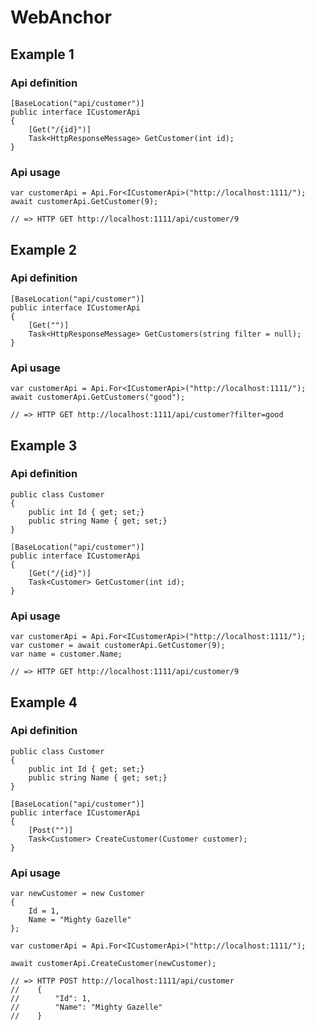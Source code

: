 # WebAnchor

## Example 1

### Api definition

    [BaseLocation("api/customer")]
    public interface ICustomerApi
    {
        [Get("/{id}")]
        Task<HttpResponseMessage> GetCustomer(int id);
    }

### Api usage
    var customerApi = Api.For<ICustomerApi>("http://localhost:1111/");
    await customerApi.GetCustomer(9);

    // => HTTP GET http://localhost:1111/api/customer/9

## Example 2

### Api definition

    [BaseLocation("api/customer")]
    public interface ICustomerApi
    {
        [Get("")]
        Task<HttpResponseMessage> GetCustomers(string filter = null);
    }

### Api usage
    var customerApi = Api.For<ICustomerApi>("http://localhost:1111/");
    await customerApi.GetCustomers("good");

    // => HTTP GET http://localhost:1111/api/customer?filter=good

## Example 3

### Api definition

	public class Customer
	{
		public int Id { get; set;}
		public string Name { get; set;}
	}

    [BaseLocation("api/customer")]
    public interface ICustomerApi
    {
        [Get("/{id}")]
        Task<Customer> GetCustomer(int id);
    }

### Api usage
    var customerApi = Api.For<ICustomerApi>("http://localhost:1111/");
    var customer = await customerApi.GetCustomer(9);
	var name = customer.Name;

    // => HTTP GET http://localhost:1111/api/customer/9

## Example 4

### Api definition

	public class Customer
	{
		public int Id { get; set;}
		public string Name { get; set;}
	}

    [BaseLocation("api/customer")]
    public interface ICustomerApi
    {
        [Post("")]
        Task<Customer> CreateCustomer(Customer customer);
    }

### Api usage

	var newCustomer = new Customer 
	{
		Id = 1,
		Name = "Mighty Gazelle"
	};

    var customerApi = Api.For<ICustomerApi>("http://localhost:1111/");

    await customerApi.CreateCustomer(newCustomer);

    // => HTTP POST http://localhost:1111/api/customer
	//    {
	//        "Id": 1,
	//        "Name": "Mighty Gazelle"
	//    }